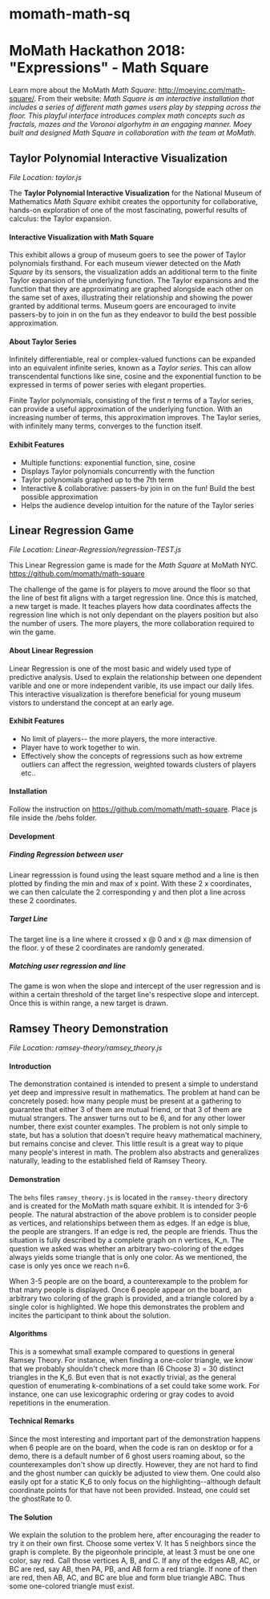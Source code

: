 # momath-math-sq
# MoMath Hackathon 2018: "Expressions" - Math Square

Learn more about the MoMath *Math Square*: http://moeyinc.com/math-square/.
From their website:
*Math Square is an interactive installation that includes a series of different math games users play by stepping across the floor. This playful interface introduces complex math concepts such as fractals, mazes and the Voronoi algorhytm in an engaging manner. Moey built and designed Math Square in collaboration with the team at MoMath.*

## Taylor Polynomial Interactive Visualization

*File Location: taylor.js*

The **Taylor Polynomial Interactive Visualization** for the National Museum of Mathematics *Math Square* exhibit creates the opportunity for collaborative, hands-on exploration of one of the most fascinating, powerful results of calculus: the Taylor expansion.

#### Interactive Visualization with Math Square

This exhibit allows a group of museum goers to see the power of Taylor polynomials firsthand. For each museum viewer detected on the *Math Square* by its sensors, the visualization adds an additional term to the finite Taylor expansion of the underlying function. The Taylor expansions and the function that they are approximating are graphed alongside each other on the same set of axes, illustrating their relationship and showing the power granted by additional terms. Museum goers are encouraged to invite passers-by to join in on the fun as they endeavor to build the best possible approximation.

#### About Taylor Series

Infinitely differentiable, real or complex-valued functions can be expanded into an equivalent infinite series, known as a *Taylor series*. This can allow transcendental functions like sine, cosine and the exponential function to be expressed in terms of power series with elegant properties.

Finite Taylor polynomials, consisting of the first *n* terms of a Taylor series, can provide a useful approximation of the underlying function. With an increasing number of terms, this approximation improves. The Taylor series, with infinitely many terms, converges to the function itself.

#### Exhibit Features

* Multiple functions: exponential function, sine, cosine
* Displays Taylor polynomials concurrently with the function
* Taylor polynomials graphed up to the 7th term
* Interactive & collaborative: passers-by join in on the fun! Build the best possible approximation
* Helps the audience develop intuition for the nature of the Taylor series

## Linear Regression Game

*File Location: Linear-Regression/regression-TEST.js*

This Linear Regression game is made for the _Math Square_ at MoMath NYC. 
https://github.com/momath/math-square

The challenge of the game is for players to move around the floor so that the line of best fit aligns with a target regression line. 
Once this is matched, a new target is made.
It teaches players how data coordinates affects the regression line which is not only dependant on the players position but also the number of users. The more players, the more collaboration required to win the game. 

#### About Linear Regression

Linear Regression is one of the most basic and widely used type of predictive analysis. Used to explain the relationship between one dependent varible and one or more independent varible, its use impact our daily lifes. 
This interactive visualization is therefore beneficial for young museum vistors to understand the concept at an early age. 

#### Exhibit Features

* No limit of players-- the more players, the more interactive.
* Player have to work together to win.
* Effectively show the concepts of regressions such as how extreme outliers can affect the regression, weighted towards clusters of players etc..

#### Installation

Follow the instruction on https://github.com/momath/math-square. 
Place js file inside the /behs folder. 

#### Development

##### Finding Regression between user
Linear regresssion is found using the least square method and a line is then plotted by finding the min and max of x point. With these 2 x coordinates, we can then calculate the 2 corresponding y and then plot a line across these 2 coordinates. 

##### Target Line
The target line is a line where it crossed x @ 0 and x @ max dimension of the floor. y of these 2 coordinates are randomly generated.

##### Matching user regression and line
The game is won when the slope and intercept of the user regression and is within a certain threshold of the target line's respective slope and intercept. Once this is within range, a new target is drawn. 

## Ramsey Theory Demonstration 
*File Location: ramsey-theory/ramsey_theory.js*

#### Introduction

The demonstration contained is intended to present a simple to understand yet deep and impressive result in mathematics. The problem at hand can be concretely posed: how many people must be present at a gathering to guarantee that either 3 of them are mutual friend, or that 3 of them are mutual strangers. The answer turns out to be 6, and for any other lower number, there exist counter examples. The problem is not only simple to state, but has a solution that doesn't require heavy mathematical machinery, but remains concise and clever. This little result is a great way to pique many people's interest in math. The problem also abstracts and generalizes naturally, leading to the established field of Ramsey Theory.

#### Demonstration

The `behs` files `ramsey_theory.js` is located in the `ramsey-theory` directory and is created for the MoMath math square exhibit. It is intended for 3-6 people. The natural abstraction of the above problem is to consider people as vertices, and relationships between them as edges. If an edge is blue, the people are strangers. If an edge is red, the people are friends. Thus the situation is fully described by a complete graph on n vertices, K_n. The question we asked was whether an arbitrary two-coloring of the edges always yields some triangle that is only one color. As we mentioned, the case is only yes once we reach n=6. 

When 3-5 people are on the board, a counterexample to the problem for that many people is displayed. Once 6 people appear on the board, an arbitrary two coloring of the graph is provided, and a triangle colored by a single color is highlighted. We hope this demonstrates the problem and incites the participant to think about the solution.

#### Algorithms

This is a somewhat small example compared to questions in general Ramsey Theory. For instance, when finding a one-color triangle, we know that we probably shouldn't check more than (6 Choose 3) = 30 distinct triangles in the K_6. But even that is not exactly trivial, as the general question of enumerating k-combinations of a set could take some work. For instance, one can use lexicographic ordering or gray codes to avoid repetitions in the enumeration.

#### Technical Remarks
 
Since the most interesting and important part of the demonstration happens when 6 people are on the board, when the code is ran on desktop or for a demo, there is a default number of 6 ghost users roaming about, so the counterexamples don't show up directly. However, they are not hard to find and the ghost number can quickly be adjusted to view them. One could also easily opt for a static K_6 to only focus on the highlighting--although default coordinate points for that have not been provided. Instead, one could set the ghostRate to 0. 

#### The Solution
We explain the solution to the problem here, after encouraging the reader to try it on their own first. Choose some vertex V. It has 5 neighbors since the graph is complete. By the pigeonhole principle, at least 3 must be one one color, say red. Call those vertices A, B, and C. If any of the edges AB, AC, or BC are red, say AB, then PA, PB, and AB form a red triangle. If none of then are red, then AB, AC, and BC are blue and form blue triangle ABC. Thus some one-colored triangle must exist. 
